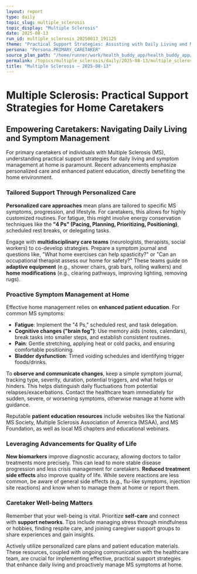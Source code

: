```yaml
---
layout: report
type: daily
topic_slug: multiple_sclerosis
topic_display: "Multiple Sclerosis"
date: 2025-08-13
run_id: multiple_sclerosis_20250813_191125
theme: "Practical Support Strategies: Assisting with Daily Living and Managing Common MS Symptoms at Home"
persona: "Persona.PRIMARY_CARETAKER"
source_plan_path: "/home/runner/work/health_buddy_app/health_buddy_app/.results/multiple_sclerosis/weekly_plan/2025-08-11/plan.json"
permalink: /topics/multiple_sclerosis/daily/2025-08-13/multiple_sclerosis_20250813_191125/
title: "Multiple Sclerosis — 2025-08-13"
---
```


# Multiple Sclerosis: Practical Support Strategies for Home Caretakers

## Empowering Caretakers: Navigating Daily Living and Symptom Management

For primary caretakers of individuals with Multiple Sclerosis (MS), understanding practical support strategies for daily living and symptom management at home is paramount. Recent advancements emphasize personalized care and enhanced patient education, directly benefiting the home environment.

### Tailored Support Through Personalized Care

**Personalized care approaches** mean plans are tailored to specific MS symptoms, progression, and lifestyle. For caretakers, this allows for highly customized routines. For fatigue, this might involve energy conservation techniques like the **"4 Ps" (Pacing, Planning, Prioritizing, Positioning)**, scheduled rest breaks, or delegating tasks.

Engage with **multidisciplinary care teams** (neurologists, therapists, social workers) to co-develop strategies. Prepare a symptom journal and questions like, "What home exercises can help spasticity?" or "Can an occupational therapist assess our home for safety?" These teams guide on **adaptive equipment** (e.g., shower chairs, grab bars, rolling walkers) and **home modifications** (e.g., clearing pathways, improving lighting, removing rugs).

### Proactive Symptom Management at Home

Effective home management relies on **enhanced patient education**. For common MS symptoms:
*   **Fatigue**: Implement the "4 Ps," scheduled rest, and task delegation.
*   **Cognitive changes ("brain fog")**: Use memory aids (notes, calendars), break tasks into smaller steps, and establish consistent routines.
*   **Pain**: Gentle stretching, applying heat or cold packs, and ensuring comfortable positioning.
*   **Bladder dysfunction**: Timed voiding schedules and identifying trigger foods/drinks.

To **observe and communicate changes**, keep a simple symptom journal, tracking type, severity, duration, potential triggers, and what helps or hinders. This helps distinguish daily fluctuations from potential relapses/exacerbations. Contact the healthcare team immediately for sudden, severe, or worsening symptoms, otherwise manage at home with guidance.

Reputable **patient education resources** include websites like the National MS Society, Multiple Sclerosis Association of America (MSAA), and MS Foundation, as well as local MS chapters and educational webinars.

### Leveraging Advancements for Quality of Life

**New biomarkers** improve diagnostic accuracy, allowing doctors to tailor treatments more precisely. This can lead to more stable disease progression and less crisis management for caretakers. **Reduced treatment side effects** also improve quality of life. While severe reactions are less common, be aware of general side effects (e.g., flu-like symptoms, injection site reactions) and know when to manage them at home or report them.

### Caretaker Well-being Matters

Remember that your well-being is vital. Prioritize **self-care** and connect with **support networks**. Tips include managing stress through mindfulness or hobbies, finding respite care, and joining caregiver support groups to share experiences and gain insights.

Actively utilize personalized care plans and patient education materials. These resources, coupled with ongoing communication with the healthcare team, are crucial for implementing effective, practical support strategies that enhance daily living and proactively manage MS symptoms at home.

